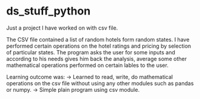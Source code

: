 # ds_stuff_python
Just a project I have worked on with csv file.

The CSV file contained a list of random hotels form random states. 
I have performed certain operations on the hotel ratings and pricing by selection of particular states.
The program asks the user for some inputs and according to his needs gives him back the analysis, average some other mathematical operations performed on certain lables to the user. 

Learning outcome was: 
-> Learned to read, write, do mathematical operations on the csv file without using any other modules such as pandas or numpy. 
-> Simple plain program using csv module. 
